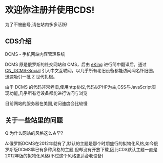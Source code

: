 # 欢迎你注册并使用CDS!

为了不被删号,请在站内多多活跃!

## CDS介绍
DCMS - 手机网站内容管理系统

DCMS 原是俄罗斯的社交网站和 CMS，后由 [eKing](https://github.com/eking-one) 进行简中翻译后，通过 [CN_DCMS-Social](http://dcms.net.cn/) 引入中文互联网，以几乎所有老旧设备都能访问闻名怀旧圈，迅速吸引一批 Z 世代扎根。

由于 DCMS 的代码非常老旧,使用http协议,代码以PHP为主,CSS与JavaScript实现功能,几乎所有老设备都能进行访问与浏览

目前网站的服务器在美国,访问速度会比较慢


## 关于一些站里的问题

Q:为什么网站的风格这么古早?

A:俄罗斯DCMS在2012年就有了,默认的主题是那个时期盛行的拟物化风格,如今俄罗斯版DCMS早已有多种风格的主题,但却没有开放下载,因此CDS默认主题一直是2012年版的拟物化风格(不过这个风格更适合老设备)   